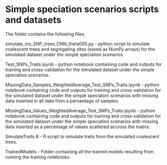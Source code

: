 # **Simple speciation scenarios scripts and datasets**
The folder contains the following files:

simulate_ms_SNP_trees_CNN_theta005.py - python script to simulate coalescent trees and segregating sites (saved as NumPy arrays)
for the simulated dataset under the simple speciation scenarios.

Test_SNPs_Traits.ipynb -  python notebook containing code and outputs for training and cross-validation 
for the simulated dataset under the simple speciation scenarios.

MissingData_Samples_WeightedAverage_Test_SNPs_Traits.ipynb - python notebook containing code and outputs for training and cross-validation 
for the simulated dataset under the simple speciation scenarios with missing data inserted in all data from a percentage of samples.

MissingData_Values_WeightedAverage_Test_SNPs_Traits.ipynb - python notebook containing code and outputs for training and cross-validation 
for the simulated dataset under the simple speciation scenarios with missing data inserted as a percentage of values scattered accross the matrix.

SimulateTraits.R - R script to simulate traits from the simulated coalescent trees.

TrainedModels - Folder containing all the trained models resulting from running the training notebooks.
